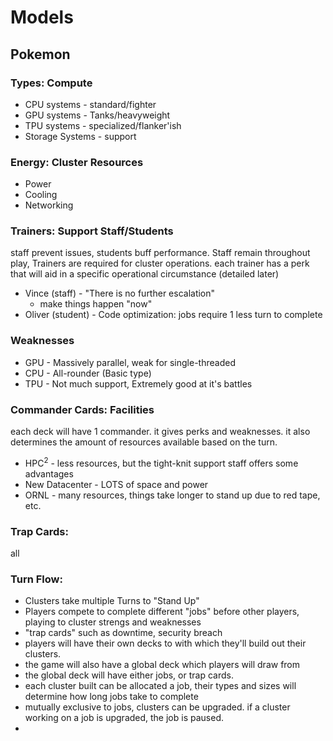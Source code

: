 # Models
## Pokemon
### Types: Compute
- CPU systems - standard/fighter
- GPU systems - Tanks/heavyweight
- TPU systems - specialized/flanker'ish
- Storage Systems - support 
### Energy: Cluster Resources
- Power 
- Cooling
- Networking
### Trainers: Support Staff/Students
staff prevent issues, students buff performance. Staff remain throughout play, Trainers are required for cluster operations. each trainer has a perk that will aid in a specific operational circumstance (detailed later)
- Vince (staff) - "There is no further escalation"
	- make things happen "now"
- Oliver (student) - Code optimization: jobs require 1 less turn to complete
### Weaknesses
- GPU - Massively parallel, weak for single-threaded
- CPU - All-rounder (Basic type)
- TPU - Not much support, Extremely good at it's battles
### Commander Cards: Facilities
each deck will have 1 commander. it gives perks and weaknesses. it also determines the amount of resources available based on the turn.
- HPC$^2$ - less resources, but the tight-knit support staff offers some advantages
- New Datacenter - LOTS of space and power
- ORNL - many resources, things take longer to stand up due to red tape, etc.
### Trap Cards:
all 
### Turn Flow:
- Clusters take multiple Turns to "Stand Up"
- Players compete to complete different "jobs" before other players, playing to cluster strengs and weaknesses
- "trap cards" such as downtime, security breach
- players will have their own decks to with which they'll build out their clusters. 
- the game will also have a global deck which players will draw from
- the global deck will have either jobs, or trap cards. 
- each cluster built can be allocated a job, their types and sizes will determine how long jobs take to complete
- mutually exclusive to jobs, clusters can be upgraded. if a cluster working on a job is upgraded, the job is paused. 
- 
